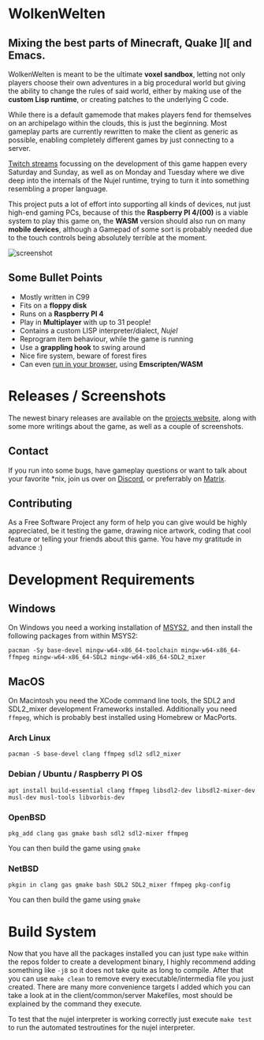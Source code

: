# WolkenWelten

## Mixing the best parts of Minecraft, Quake ]I[ and Emacs.
WolkenWelten is meant to be the ultimate **voxel sandbox**, letting not only
players choose their own adventures in a big procedural world but giving
the ability to change the rules of said world, either by making use
of the **custom Lisp runtime**, or creating patches to the underlying C code.

While there is a default gamemode that makes players fend for themselves
on an archipelago within the clouds, this is just the beginning.
Most gameplay parts are currently rewritten to make the client as generic
as possible, enabling completely different games by just connecting to a
server.

[Twitch streams](https://twitch.tv/melchizedek6809) focussing on the development of this game happen every Saturday
and Sunday, as well as on Monday and Tuesday where we dive deep into the internals of the Nujel runtime, trying to turn it into something resembling a proper language.

This project puts a lot of effort into supporting all kinds of devices, nut just high-end gaming PCs, because of this the **Raspberry PI 4/(00)** is a viable system to play this game on, the **WASM** version should also run on many **mobile devices**, although a Gamepad of some sort is probably needed due to the touch controls being
absolutely terrible at the moment.

![screenshot](https://wolkenwelten.net/img/1.jpg)

## Some Bullet Points
* Mostly written in C99
* Fits on a **floppy disk**
* Runs on a **Raspberry PI 4**
* Play in **Multiplayer** with up to 31 people!
* Contains a custom LISP interpreter/dialect, _Nujel_
* Reprogram item behaviour, while the game is running
* Use a **grappling hook** to swing around
* Nice fire system, beware of forest fires
* Can even [run in your browser](https://wolkenwelten.net/releases/wasm/index.html?savegame=Test), using **Emscripten/WASM**

# Releases / Screenshots
The newest binary releases are available on the [projects website](https://wolkenwelten.net),
along with some more writings about the game, as well as a couple of screenshots.

## Contact
If you run into some bugs, have gameplay questions or want to talk about your
favorite *nix, join us over on [Discord](https://discord.gg/7rhnYH2), or preferrably on
[Matrix](https://matrix.to/#/!RKZztYPGhtlgALDvMS:matrix.org?via=matrix.org).

## Contributing
As a Free Software Project any form of help you can give would be highly
appreciated, be it testing the game, drawing nice artwork, coding that cool
feature or telling your friends about this game. You have my gratitude in advance :)

# Development Requirements

## Windows
On Windows you need a working installation of [MSYS2](https://www.msys2.org/),
and then install the following packages from within MSYS2:
```shell
pacman -Sy base-devel mingw-w64-x86_64-toolchain mingw-w64-x86_64-ffmpeg mingw-w64-x86_64-SDL2 mingw-w64-x86_64-SDL2_mixer
```

## MacOS
On Macintosh you need the XCode command line tools, the SDL2 and SDL2_mixer
development Frameworks installed. Additionally you need `ffmpeg`,
which is probably best installed using Homebrew or MacPorts.

### Arch Linux
```shell
pacman -S base-devel clang ffmpeg sdl2 sdl2_mixer
```

### Debian / Ubuntu / Raspberry PI OS
```shell
apt install build-essential clang ffmpeg libsdl2-dev libsdl2-mixer-dev musl-dev musl-tools libvorbis-dev
```

### OpenBSD
```shell
pkg_add clang gas gmake bash sdl2 sdl2-mixer ffmpeg
```
You can then build the game using `gmake`

### NetBSD
```shell
pkgin in clang gas gmake bash SDL2 SDL2_mixer ffmpeg pkg-config
```
You can then build the game using `gmake`

# Build System
Now that you have all the packages installed you can just type `make` within
the repos folder to create a development binary, I highly recommend adding
something like `-j8` so it does not take quite as long to compile. After that
you can use `make clean` to remove every executable/intermedia file you just
created. There are many more convenience targets I added which you can take a
look at in the client/common/server Makefiles, most should be explained by the
command they execute.

To test that the nujel interpreter is working correctly just execute `make test`
to run the automated testroutines for the nujel interpreter.
